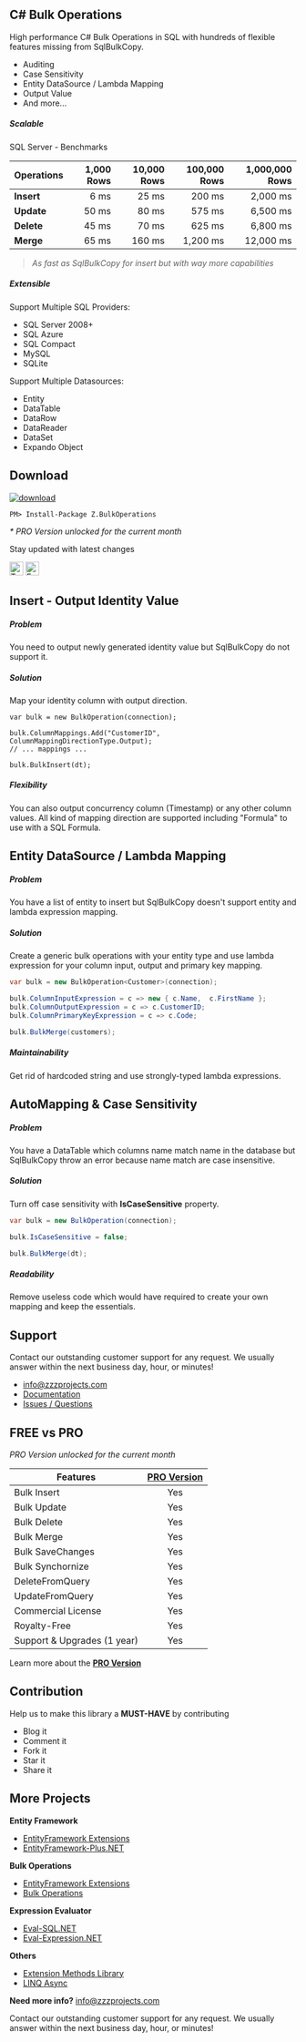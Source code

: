 ## C# Bulk Operations
High performance C# Bulk Operations in SQL with hundreds of flexible features missing from SqlBulkCopy.
 - Auditing
 - Case Sensitivity
 - Entity DataSource / Lambda Mapping
 - Output Value
 - And more...

##### Scalable
SQL Server - Benchmarks

| Operations | 1,000 Rows | 10,000 Rows | 100,000 Rows | 1,000,000 Rows |
| ---------- | ---------: | ----------: | -----------: | -------------: |
|**Insert**  | 6 ms       | 25 ms       | 200 ms       | 2,000 ms       |
|**Update**  | 50 ms      | 80 ms       | 575 ms       | 6,500 ms       |
|**Delete**  | 45 ms      | 70 ms       | 625 ms       | 6,800 ms       |
|**Merge**   | 65 ms      | 160 ms      | 1,200 ms     | 12,000 ms      |

> _As fast as SqlBulkCopy for insert but with way more capabilities_

##### Extensible
Support Multiple SQL Providers:
- SQL Server 2008+
- SQL Azure
- SQL Compact
- MySQL
- SQLite

Support Multiple Datasources:
- Entity
- DataTable
- DataRow
- DataReader
- DataSet
- Expando Object

## Download
<a href="https://www.nuget.org/packages/Z.BulkOperations/" target="_blank"><img src="http://entityframework-plus.net/images/nuget/bulk-operations-v.svg" alt="download" /></a>
<a href="https://www.nuget.org/packages/Z.BulkOperations/" target="_blank"><img src="http://entityframework-plus.net/images/nuget/bulk-operations-d.svg" alt="" /></a>

```
PM> Install-Package Z.BulkOperations
```

_* PRO Version unlocked for the current month_

Stay updated with latest changes

<a href="https://twitter.com/zzzprojects" target="_blank"><img src="http://www.zzzprojects.com/images/twitter_follow.png" alt="Twitter Follow" height="24" /></a>
<a href="https://www.facebook.com/zzzprojects/" target="_blank"><img src="http://www.zzzprojects.com/images/facebook_like.png" alt="Facebook Like" height="24" /></a>

## Insert - Output Identity Value

##### Problem
You need to output newly generated identity value but SqlBulkCopy do not support it.

##### Solution
Map your identity column with output direction.

```
var bulk = new BulkOperation(connection);

bulk.ColumnMappings.Add("CustomerID", ColumnMappingDirectionType.Output);
// ... mappings ...

bulk.BulkInsert(dt);
```

##### Flexibility
You can also output concurrency column (Timestamp) or any other column values. All kind of mapping direction are supported including "Formula" to use with a SQL Formula.

## Entity DataSource / Lambda Mapping
##### Problem
You have a list of entity to insert but SqlBulkCopy doesn't support entity and lambda expression mapping.

##### Solution
Create a generic bulk operations with your entity type and use lambda expression for your column input, output and primary key mapping.

```csharp
var bulk = new BulkOperation<Customer>(connection);

bulk.ColumnInputExpression = c => new { c.Name,  c.FirstName };
bulk.ColumnOutputExpression = c => c.CustomerID;
bulk.ColumnPrimaryKeyExpression = c => c.Code;

bulk.BulkMerge(customers);
```

##### Maintainability
Get rid of hardcoded string and use strongly-typed lambda expressions.

## AutoMapping & Case Sensitivity
##### Problem
You have a DataTable which columns name match name in the database but SqlBulkCopy throw an error because name match are case insensitive.

##### Solution
Turn off case sensitivity with **IsCaseSensitive** property.

```csharp
var bulk = new BulkOperation(connection);

bulk.IsCaseSensitive = false;

bulk.BulkMerge(dt);
```

##### Readability
Remove useless code which would have required to create your own mapping and keep the essentials.

## Support
Contact our outstanding customer support for any request. We usually answer within the next business day, hour, or minutes!

- info@zzzprojects.com
- [Documentation](https://github.com/zzzprojects/Bulk-Operations/wiki)
- [Issues / Questions](https://github.com/zzzprojects/Bulk-Operations/issues)

## FREE vs PRO
_PRO Version unlocked for the current month_

Features                    | [PRO Version](http://bulk-operations.net/#pro)
--------                    | :-------------: |
Bulk Insert                 | Yes
Bulk Update                 | Yes
Bulk Delete                 | Yes
Bulk Merge                  | Yes
Bulk SaveChanges            | Yes
Bulk Synchornize            | Yes
DeleteFromQuery             | Yes
UpdateFromQuery             | Yes
Commercial License          | Yes
Royalty-Free                | Yes
Support & Upgrades (1 year) | Yes

Learn more about the **[PRO Version](http://bulk-operations.net/#pro)**

## Contribution

Help us to make this library a **MUST-HAVE** by contributing

 - Blog it
 - Comment it
 - Fork it
 - Star it
 - Share it

## More Projects

**Entity Framework**
- [EntityFramework Extensions](http://www.zzzprojects.com/products/dotnet-development/entity-framework-extensions/)
- [EntityFramework-Plus.NET](https://github.com/zzzprojects/EntityFramework-Plus)

**Bulk Operations**
- [EntityFramework Extensions](http://www.zzzprojects.com/products/dotnet-development/entity-framework-extensions/)
- [Bulk Operations](https://github.com/zzzprojects/Bulk-Operations)

**Expression Evaluator**
- [Eval-SQL.NET](https://github.com/zzzprojects/Eval-SQL.NET)
- [Eval-Expression.NET](https://github.com/zzzprojects/Eval-Expression.NET)

**Others**
- [Extension Methods Library](https://github.com/zzzprojects/Z.ExtensionMethods/)
- [LINQ Async](https://github.com/zzzprojects/Linq-AsyncExtensions)

**Need more info?** info@zzzprojects.com

Contact our outstanding customer support for any request. We usually answer within the next business day, hour, or minutes!
